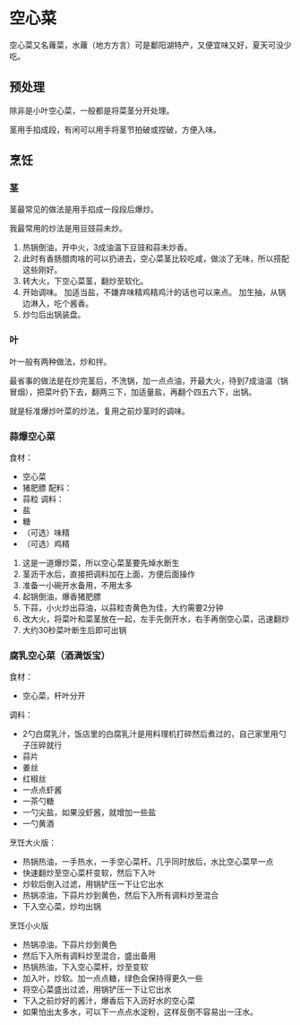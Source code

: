 # 空心菜

空心菜又名蕹菜，水蕹（地方方言）可是鄱阳湖特产，又便宜味又好，夏天可没少吃。

## 预处理

除非是小叶空心菜，一般都是将菜茎分开处理。

茎用手掐成段，有闲可以用手将茎节拍破或捏破，方便入味。

## 烹饪

### 茎

茎最常见的做法是用手掐成一段段后爆炒。

我最常用的炒法是用豆豉蒜未炒。

1. 热锅倒油，开中火，3成油温下豆豉和蒜未炒香。
2. 此时有香肠腊肉啥的可以扔进去，空心菜茎比较吃咸，做淡了无味，所以搭配这些刚好。
3. 转大火，下空心菜茎，翻炒至软化。
4. 开始调味。
加适当盐，不嫌弃味精鸡精鸡汁的话也可以来点。
加生抽，从锅边淋入，吃个酱香。
5. 炒匀后出锅装盘。

### 叶

叶一般有两种做法，炒和拌。

最省事的做法是在炒完茎后，不洗锅，加一点点油，开最大火，待到7成油温（锅冒烟），把菜叶扔下去，翻两三下，加适量盐，再翻个四五六下，出锅。

就是标准爆炒叶菜的炒法，复用之前炒茎时的调味。

### 蒜爆空心菜

食材：
- 空心菜
- 猪肥膘
配料：
- 蒜粒
调料：
- 盐
- 糖
- （可选）味精
- （可选）鸡精

1. 这是一道爆炒菜，所以空心菜茎要先焯水断生
2. 茎沥干水后，直接把调料加在上面，方便后面操作
3. 准备一小碗开水备用，不用太多
3. 起锅倒油，爆香猪肥膘
4. 下蒜，小火炒出蒜油，以蒜粒杏黄色为佳，大约需要2分钟
5. 改大火，将菜叶和菜茎放在一起，左手先倒开水，右手再倒空心菜，迅速翻炒
6. 大约30秒菜叶断生后即可出锅

### 腐乳空心菜（酒满饭宝）

食材：
- 空心菜，杆叶分开

调料：
- 2勺白腐乳汁，饭店里的白腐乳汁是用料理机打碎然后煮过的，自己家里用勺子压碎就行
- 蒜片
- 姜丝
- 红椒丝
- 一点点虾酱
- 一茶勺糖
- 一勺尖盐，如果没虾酱，就增加一些盐
- 一勺黄酒

烹饪大火版：
- 热锅热油，一手热水，一手空心菜杆。几乎同时放后，水比空心菜早一点
- 快速翻炒至空心菜杆变软，然后下入叶
- 炒软后倒入过滤，用锅铲压一下让它出水
- 热锅凉油，下蒜片炒到黄色，然后下入所有调料炒至混合
- 下入空心菜，炒均出锅

烹饪小火版
- 热锅凉油，下蒜片炒到黄色
- 然后下入所有调料炒至混合，盛出备用
- 热锅热油，下入空心菜杆，炒至变软
- 加入叶，炒软。加一点点糖，绿色会保持得更久一些
- 将空心菜盛出过滤，用锅铲压一下让它出水
- 下入之前炒好的酱汁，爆香后下入沥好水的空心菜
- 如果怕出太多水，可以下一点点水淀粉，这样反倒不容易出一汪水。
